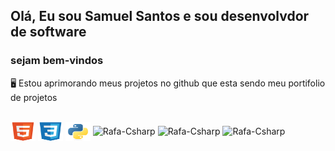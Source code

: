 ## Olá, Eu sou Samuel Santos e sou desenvolvdor de software
### sejam bem-vindos
🖥️ Estou aprimorando meus projetos no github que esta sendo meu portifolio de projetos

<div style="display: inline_block"><br>
  <img align="center" alt="Rafa-HTML" height="30" width="40" src="https://raw.githubusercontent.com/devicons/devicon/master/icons/html5/html5-original.svg">
  <img align="center" alt="Rafa-CSS" height="30" width="40" src="https://raw.githubusercontent.com/devicons/devicon/master/icons/css3/css3-original.svg">
  <img align="center" alt="Rafa-Python" height="30" width="40" src="https://raw.githubusercontent.com/devicons/devicon/master/icons/python/python-original.svg">
 <img align="center" alt="Rafa-Csharp" height="30" width="40" src="https://icongr.am/devicon/c-original.svg?size=128&color=currentColor"> 
 <img align="center" alt="Rafa-Csharp" height="30" width="40" src="https://icongr.am/devicon/java-original-wordmark.svg?size=128&color=currentColor">
 <img align="center" alt="Rafa-Csharp" height="30" width="40" src="https://devicon-website.vercel.app/api/mysql/original.svg">
</div>
  
